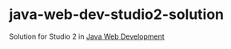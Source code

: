 # java-web-dev-studio2-solution

Solution for Studio 2 in [Java Web Development](https://education.launchcode.org/java-web-development/chapters/control-flow-and-collections/studio.html)
